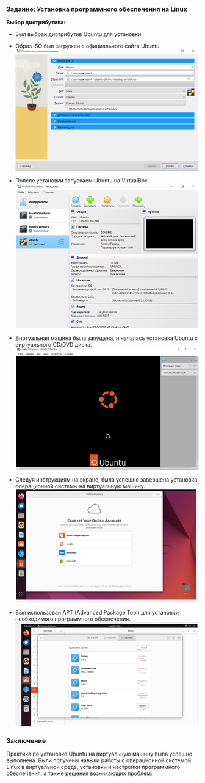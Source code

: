 ### Задание: Установка программного обеспечения на Linux
**Выбор дистрибутива:**

* Был выбран дистрибутив Ubuntu для установки.
* Образ ISO был загружен с официального сайта Ubuntu.
![Alt text](image.png)
* Полсле установки запускаем Ubuntu на VirtualBox
![Alt text](image-1.png)
* Виртуальная машина была запущена, и началась установка Ubuntu с виртуального CD/DVD диска.
![Alt text](image-2.png)
* Следуя инструкциям на экране, была успешно завершена установка операционной системы на виртуальную машину.
![Alt text](image-4.png)

* Был использован APT (Advanced Package Tool) для установки необходимого программного обеспечения.
![Alt text](image-5.png)
### Заключение
Практика по установке Ubuntu на виртуальную машину была успешно выполнена. Были получены навыки работы с операционной системой Linux в виртуальной среде, установки и настройки программного обеспечения, а также решения возникающих проблем.